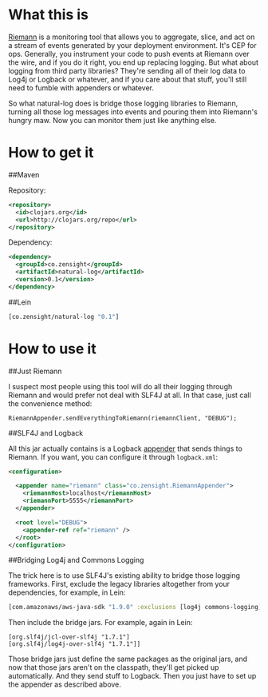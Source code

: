 # What this is

[Riemann](riemann.io) is a monitoring tool that allows you to aggregate, slice, and act on a stream of events generated by your deployment environment. It's CEP for ops. Generally, you instrument your code to push events at Riemann over the wire, and if you do it right, you end up replacing logging. But what about logging from third party libraries? They're sending all of their log data to Log4j or Logback or whatever, and if you care about that stuff, you'll still need to fumble with appenders or whatever.

So what natural-log does is bridge those logging libraries to Riemann, turning all those log messages into events and pouring them into Riemann's hungry maw. Now you can monitor them just like anything else.

# How to get it

##Maven

Repository:

```xml
<repository>
  <id>clojars.org</id>
  <url>http://clojars.org/repo</url>
</repository>
```

Dependency:

```xml
<dependency>
  <groupId>co.zensight</groupId>
  <artifactId>natural-log</artifactId>
  <version>0.1</version>
</dependency>
```

##Lein

```clojure
[co.zensight/natural-log "0.1"]
```

# How to use it

##Just Riemann

I suspect most people using this tool will do all their logging through Riemann and would prefer not deal with SLF4J at all. In that case, just call the convenience method:

```
RiemannAppender.sendEverythingToRiemann(riemannClient, "DEBUG");
```

##SLF4J and Logback

All this jar actually contains is a Logback [appender](http://logback.qos.ch/manual/appenders.html) that sends things to Riemann. If you want, you can configure it through `logback.xml`:

```xml
<configuration>

  <appender name="riemann" class="co.zensight.RiemannAppender">
    <riemannHost>localhost</riemannHost>
    <riemannPort>5555</riemannPort>
  </appender>

  <root level="DEBUG">
    <appender-ref ref="riemann" />
  </root>
</configuration>
```

##Bridging Log4j and Commons Logging

The trick here is to use SLF4J's existing ability to bridge those logging frameworks. First, exclude the legacy libraries altogether from your dependencies, for example, in Lein:

```clojure
[com.amazonaws/aws-java-sdk "1.9.0" :exclusions [log4j commons-logging]]
```

Then include the bridge jars. For example, again in Lein:

```clojre
[org.slf4j/jcl-over-slf4j "1.7.1"]
[org.slf4j/log4j-over-slf4j "1.7.1"]]
```

Those bridge jars just define the same packages as the original jars, and now that those jars aren't on the classpath, they'll get picked up automatically. And they send stuff to Logback. Then you just have to set up the appender as described above.
